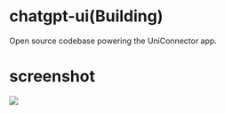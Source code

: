 # chatgpt-ui(Building)
Open source codebase powering the UniConnector app.

# screenshot
![](https://github.com/uniconnector/chatgpt-ui/blob/main/screenshot.png)
